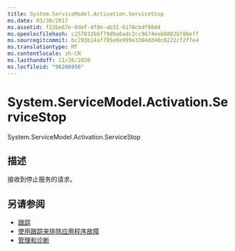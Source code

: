 ```yaml
---
title: System.ServiceModel.Activation.ServiceStop
ms.date: 03/30/2017
ms.assetid: f22be67e-0def-4f8e-ab31-6178cbdf98d4
ms.openlocfilehash: c257832b6f79d9a6adc2cc9674eeb8882bf86eff
ms.sourcegitcommit: bc293b14af795e0e999e3304dd40c0222cf2ffe4
ms.translationtype: MT
ms.contentlocale: zh-CN
ms.lasthandoff: 11/26/2020
ms.locfileid: "96266956"
---
```

# <a name="systemservicemodelactivationservicestop"></a>System.ServiceModel.Activation.ServiceStop

System.ServiceModel.Activation.ServiceStop  
  
## <a name="description"></a>描述  

 接收到停止服务的请求。  
  
## <a name="see-also"></a>另请参阅

- [跟踪](index.md)
- [使用跟踪来排除应用程序故障](using-tracing-to-troubleshoot-your-application.md)
- [管理和诊断](../index.md)
